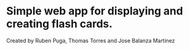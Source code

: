 # Simple web app for displaying and creating flash cards.
Created by Ruben Puga, Thomas Torres and Jose Balanza Martinez
